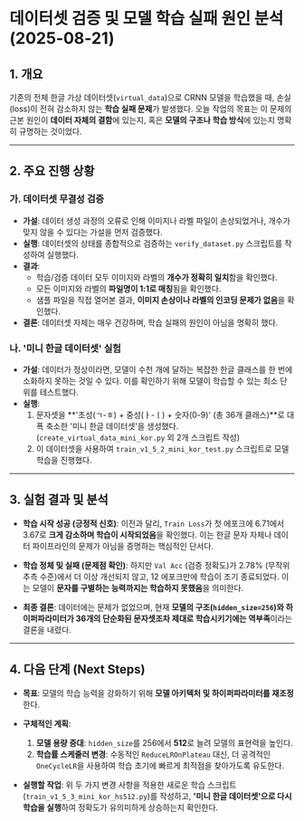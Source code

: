 
# 데이터셋 검증 및 모델 학습 실패 원인 분석 (2025-08-21)

## 1. 개요

기존의 전체 한글 가상 데이터셋(`virtual_data`)으로 CRNN 모델을 학습했을 때, 손실(loss)이 전혀 감소하지 않는 **학습 실패 문제**가 발생했다. 오늘 작업의 목표는 이 문제의 근본 원인이 **데이터 자체의 결함**에 있는지, 혹은 **모델의 구조나 학습 방식**에 있는지 명확히 규명하는 것이었다.

---

## 2. 주요 진행 상황

### 가. 데이터셋 무결성 검증

- **가설**: 데이터 생성 과정의 오류로 인해 이미지나 라벨 파일이 손상되었거나, 개수가 맞지 않을 수 있다는 가설을 먼저 검증했다.
- **실행**: 데이터셋의 상태를 종합적으로 검증하는 `verify_dataset.py` 스크립트를 작성하여 실행했다.
- **결과**: 
  - 학습/검증 데이터 모두 이미지와 라벨의 **개수가 정확히 일치**함을 확인했다.
  - 모든 이미지와 라벨의 **파일명이 1:1로 매칭**됨을 확인했다.
  - 샘플 파일을 직접 열어본 결과, **이미지 손상이나 라벨의 인코딩 문제가 없음**을 확인했다.
- **결론**: 데이터셋 자체는 매우 건강하며, 학습 실패의 원인이 아님을 명확히 했다.

### 나. '미니 한글 데이터셋' 실험

- **가설**: 데이터가 정상이라면, 모델이 수천 개에 달하는 복잡한 한글 클래스를 한 번에 소화하지 못하는 것일 수 있다. 이를 확인하기 위해 모델이 학습할 수 있는 최소 단위를 테스트했다.
- **실행**:
  1. 문자셋을 **'초성(ㄱ-ㅎ) + 중성(ㅏ-ㅣ) + 숫자(0-9)' (총 36개 클래스)**로 대폭 축소한 '미니 한글 데이터셋'을 생성했다. (`create_virtual_data_mini_kor.py` 외 2개 스크립트 작성)
  2. 이 데이터셋을 사용하여 `train_v1_5_2_mini_kor_test.py` 스크립트로 모델 학습을 진행했다.

---

## 3. 실험 결과 및 분석

- **학습 시작 성공 (긍정적 신호)**: 이전과 달리, `Train Loss`가 첫 에포크에 6.71에서 3.67로 **크게 감소하며 학습이 시작되었음**을 확인했다. 이는 한글 문자 자체나 데이터 파이프라인의 문제가 아님을 증명하는 핵심적인 단서다.

- **학습 정체 및 실패 (문제점 확인)**: 하지만 `Val Acc` (검증 정확도)가 2.78% (무작위 추측 수준)에서 더 이상 개선되지 않고, 12 에포크만에 학습이 조기 종료되었다. 이는 모델이 **문자를 구별하는 능력까지는 학습하지 못했음**을 의미한다.

- **최종 결론**: 데이터에는 문제가 없었으며, 현재 **모델의 구조(`hidden_size=256`)와 하이퍼파라미터가 36개의 단순화된 문자셋조차 제대로 학습시키기에는 역부족**이라는 결론을 내렸다.

---

## 4. 다음 단계 (Next Steps)

- **목표**: 모델의 학습 능력을 강화하기 위해 **모델 아키텍처 및 하이퍼파라미터를 재조정**한다.

- **구체적인 계획**:
  1. **모델 용량 증대**: `hidden_size`를 256에서 **512**로 늘려 모델의 표현력을 높인다.
  2. **학습률 스케줄러 변경**: 수동적인 `ReduceLROnPlateau` 대신, 더 공격적인 `OneCycleLR`을 사용하여 학습 초기에 빠르게 최적점을 찾아가도록 유도한다.

- **실행할 작업**: 위 두 가지 변경 사항을 적용한 새로운 학습 스크립트(`train_v1_5_3_mini_kor_hs512.py`)를 작성하고, **'미니 한글 데이터셋'으로 다시 학습을 실행**하여 정확도가 유의미하게 상승하는지 확인한다.
